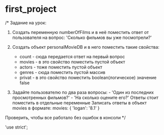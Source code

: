 # first_project

/\* Задание на урок:

1. Создать переменную numberOfFilms и в неё поместить ответ от пользователя на
   вопрос: 'Сколько фильмов вы уже посмотрели?'

2. Создать объект personalMovieDB и в него поместить такие свойства:

   - count - сюда передается ответ на первый вопрос
   - movies - в это свойство поместить пустой объект
   - actors - тоже поместить пустой объект
   - genres - сюда поместить пустой массив
   - privat - в это свойство поместить boolean(логическое) значение false

3. Задайте пользователю по два раза вопросы: - 'Один из последних просмотренных
   фильмов?' - 'На сколько оцените его?' Ответы стоит поместить в отдельные
   переменные Записать ответы в объект movies в формате: movies: { 'logan':
   '8.1' }

Проверить, чтобы все работало без ошибок в консоли \*/

'use strict';
